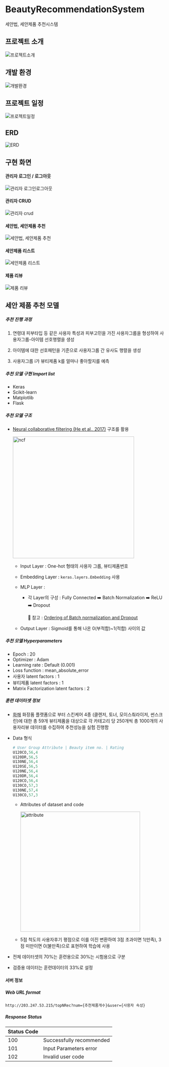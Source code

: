 # BeautyRecommendationSystem
세안법, 세안제품 추천시스템
## 프로젝트 소개
![프로젝트소개](https://user-images.githubusercontent.com/45116112/83704389-f23c8800-a64c-11ea-9280-a173ab4bf1a9.JPG)

## 개발 환경
![개발환경](https://user-images.githubusercontent.com/45116112/83704397-f36db500-a64c-11ea-865c-3bf76d37e497.JPG)

## 프로젝트 일정
![프로젝트일정](https://user-images.githubusercontent.com/45116112/83704391-f23c8800-a64c-11ea-9e3d-b82a74f5b3d6.JPG)

## ERD
![ERD](https://user-images.githubusercontent.com/45116112/83704392-f2d51e80-a64c-11ea-89a6-f1c9544f17e1.JPG)

## 구현 화면
#### 관리자 로그인 / 로그아웃
![관리자 로그인로그아웃](https://user-images.githubusercontent.com/45116112/83704380-f072c480-a64c-11ea-980d-400869c66904.JPG)

#### 관리자 CRUD
![관리자 crud](https://user-images.githubusercontent.com/45116112/83704400-f36db500-a64c-11ea-912a-c0984a3eeda9.JPG)

#### 세안법, 세안제품 추천
![세안법, 세안제품 추천](https://user-images.githubusercontent.com/45116112/83704383-f10b5b00-a64c-11ea-916b-8f2c731b8a10.JPG)

#### 세안제품 리스트
![세안제품 리스트](https://user-images.githubusercontent.com/45116112/83704385-f1a3f180-a64c-11ea-8446-18b7df1eadad.JPG)

#### 제품 리뷰
![제품 리뷰](https://user-images.githubusercontent.com/45116112/83704387-f1a3f180-a64c-11ea-83c1-1070edf496b0.JPG)


## 세안 제품 추천 모델

##### 추천 진행 과정 

1. 연령대 피부타입 등 같은 사용자 특성과 피부고민을 가진 사용자그룹을 형성하여 사용자그룹-아이템 선호행렬을 생성

2. 아이템에 대한 선호패턴을 기준으로 사용자그룹 간 유사도 행렬을 생성

3. 사용자그룹 i가 뷰티제품 k를 얼마나 좋아할지를 예측

##### 추천 모델 구현 Import list

- Keras
- Scikit-learn
- Matplotlib
- Flask

##### 추천 모델 구조

- <a href="https://arxiv.org/pdf/1708.05031.pdf">Neural collaborative filtering (He et al., 2017)</a> 구조를 활용

   <img width="383" alt="ncf" src="https://user-images.githubusercontent.com/44460142/134361090-e075961f-0da9-43b0-8669-d8e51f528f7b.png">


  - Input Layer : One-hot 형태의 사용자 그룹, 뷰티제품번호  

  - Embedding Layer : `keras.layers.Embedding` 사용

  - MLP Layer : 

    - 각 Layer의 구성 : Fully Connected :arrow_right: Batch Normalization :arrow_right: ReLU :arrow_right: Dropout

      :small_red_triangle: 참고 : <a href="https://stackoverflow.com/questions/39691902/ordering-of-batch-normalization-and-dropout#answer-40295999">Ordering of Batch normalization and Dropout</a>

  - Output Layer : Sigmoid를 통해 나온 0(부적합)~1(적합) 사이의 값 

##### 추천 모델 Hyperparameters

- Epoch : 20
- Optimizer : Adam
- Learning rate : Default (0.001)
- Loss function : mean_absolute_error
- 사용자 latent factors : 1
- 뷰티제품 latent factors : 1
- Matrix Factorization latent factors : 2

##### 훈련 데이터셋 정보

- <a href="https://www.hwahae.co.kr/">화해</a> 화장품 플랫폼으로 부터 스킨케어 4종 (클렌저, 토너, 모이스춰라이저, 썬스크린)에 대한 총 59개 뷰티제품을 대상으로 각 카테고리 당 250개씩 총 1000개의 사용자리뷰 데이터를 수집하여 추천성능을 실험 진행함

- Data 형식

  ```python
  # User Group Attribute | Beauty item no. | Rating
  U120CO,56,4
  U120DR,56,5
  U130NE,56,4
  U120SE,56,5
  U120NE,56,4
  U120DR,56,4
  U120CO,56,4
  U130CO,57,3
  U130NE,57,4
  U130CO,57,3
  ```

  - Attributes of dataset and code
     
     <img width="378" alt="attribute" src="https://user-images.githubusercontent.com/44460142/134361103-0d2c3262-0731-4b01-95da-c32c00a4686a.png">

  - 5점 척도의 사용자후기 평점으로 이를 이진 변환하여 3점 초과이면 1(만족), 3점 미만이면 0(불만족)으로 표현하여 학습에 사용

- 전체 데이터셋의 70%는 훈련용으로 30%는 시험용으로 구분

- 검증용 데이터는 훈련데이터의 33%로 설정



#### 서버 정보

##### Web URL format

`http://203.247.53.215/topNRec?num={추천제품개수}&user={사용자 속성}`

##### Response Status

| Status Code |                          |
| ----------- | ------------------------ |
| 100         | Successfully recommended |
| 101         | Input Parameters error   |
| 102         | Invalid user code        |


